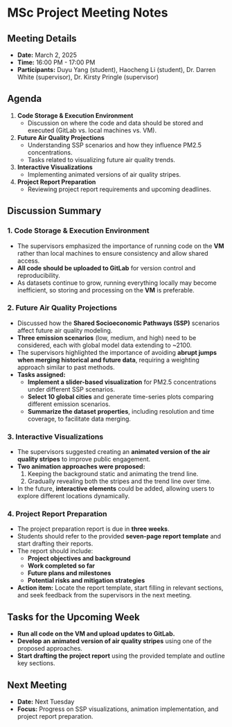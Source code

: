 # MSc Project Meeting Notes  

## Meeting Details  
- **Date:** March 2, 2025  
- **Time:** 16:00 PM - 17:00 PM  
- **Participants:** Duyu Yang (student), Haocheng Li (student), Dr. Darren White (supervisor), Dr. Kirsty Pringle (supervisor)  

## Agenda  
1. **Code Storage & Execution Environment**  
   - Discussion on where the code and data should be stored and executed (GitLab vs. local machines vs. VM).  
2. **Future Air Quality Projections**  
   - Understanding SSP scenarios and how they influence PM2.5 concentrations.  
   - Tasks related to visualizing future air quality trends.  
3. **Interactive Visualizations**  
   - Implementing animated versions of air quality stripes.  
4. **Project Report Preparation**  
   - Reviewing project report requirements and upcoming deadlines.  

## Discussion Summary  

### 1. Code Storage & Execution Environment  
- The supervisors emphasized the importance of running code on the **VM** rather than local machines to ensure consistency and allow shared access.  
- **All code should be uploaded to GitLab** for version control and reproducibility.  
- As datasets continue to grow, running everything locally may become inefficient, so storing and processing on the **VM** is preferable.  

### 2. Future Air Quality Projections  
- Discussed how the **Shared Socioeconomic Pathways (SSP)** scenarios affect future air quality modeling.  
- **Three emission scenarios** (low, medium, and high) need to be considered, each with global model data extending to ~2100.  
- The supervisors highlighted the importance of avoiding **abrupt jumps when merging historical and future data**, requiring a weighting approach similar to past methods.  
- **Tasks assigned:**  
  - **Implement a slider-based visualization** for PM2.5 concentrations under different SSP scenarios.  
  - **Select 10 global cities** and generate time-series plots comparing different emission scenarios.  
  - **Summarize the dataset properties**, including resolution and time coverage, to facilitate data merging.  

### 3. Interactive Visualizations  
- The supervisors suggested creating an **animated version of the air quality stripes** to improve public engagement.  
- **Two animation approaches were proposed:**  
  1. Keeping the background static and animating the trend line.  
  2. Gradually revealing both the stripes and the trend line over time.  
- In the future, **interactive elements** could be added, allowing users to explore different locations dynamically.  

### 4. Project Report Preparation  
- The project preparation report is due in **three weeks**.  
- Students should refer to the provided **seven-page report template** and start drafting their reports.  
- The report should include:  
  - **Project objectives and background**  
  - **Work completed so far**  
  - **Future plans and milestones**  
  - **Potential risks and mitigation strategies**  
- **Action item:** Locate the report template, start filling in relevant sections, and seek feedback from the supervisors in the next meeting.  

## Tasks for the Upcoming Week  
- **Run all code on the VM and upload updates to GitLab.**  
- **Develop an animated version of air quality stripes** using one of the proposed approaches.  
- **Start drafting the project report** using the provided template and outline key sections.  

## Next Meeting  
- **Date:** Next Tuesday  
- **Focus:** Progress on SSP visualizations, animation implementation, and project report preparation.  
